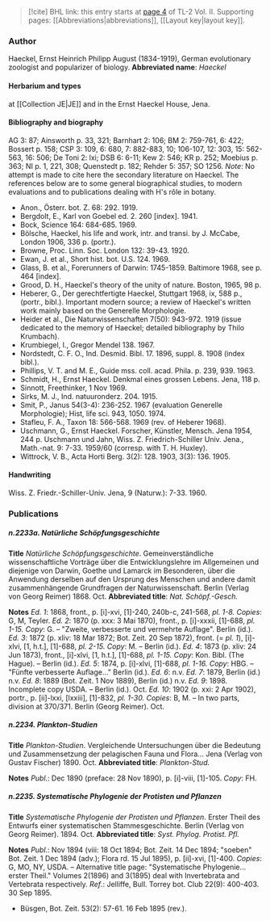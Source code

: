 > [!cite] BHL link: this entry starts at [page 4](https://www.biodiversitylibrary.org/page/33068246) of TL-2 Vol. II.
> Supporting pages: [[Abbreviations|abbreviations]], [[Layout key|layout key]].

### Author

Haeckel, Ernst Heinrich Philipp August (1834-1919), German evolutionary zoologist and popularizer of biology. 
**Abbreviated name**: *Haeckel*

#### Herbarium and types

at [[Collection JE|JE]] and in the Ernst Haeckel House, Jena.

#### Bibliography and biography

AG 3: 87; Ainsworth p. 33, 321; Barnhart 2: 106; BM 2: 759-761, 6: 422; Bossert p. 158; CSP 3: 109, 6: 680, 7: 882-883, 10; 106-107, 12: 303, 15: 562-563, 16: 506; De Toni 2: lxi; DSB 6: 6-11; Kew 2: 546; KR p. 252; Moebius p. 363; NI p. 1, 221, 308; Quenstedt p. 182; Rehder 5: 357; SO 1256.
*Note*: No attempt is made to cite here the secondary literature on Haeckel. The references below are to some general biographical studies, to modern evaluations and to publications dealing with H's rôle in botany.
- Anon., Österr. bot. Z. 68: 292. 1919.
- Bergdolt, E., Karl von Goebel ed. 2. 260 \[index\]. 1941.
- Bock, Science 164: 684-685. 1969.
- Bölsche, Haeckel, his life and work, intr. and transi. by J. McCabe, London 1906, 336 p. (portr.).
- Browne, Proc. Linn. Soc. London 132: 39-43. 1920.
- Ewan, J. et al., Short hist. bot. U.S. 124. 1969.
- Glass, B. et al., Forerunners of Darwin: 1745-1859. Baltimore 1968, see p. 464 \[index\].
- Grood, D. H., Haeckel's theory of the unity of nature. Boston, 1965, 98 p.
- Heberer, G., Der gerechtfertigte Haeckel, Stuttgart 1968, ix, 588 p., (portr., bibl.). Important modern source; a review of Haeckel's written work mainly based on the Generelle Morphologie.
- Heider et al., Die Naturwissenschaften 7(50): 943-972. 1919 (issue dedicated to the memory of Haeckel; detailed bibliography by Thilo Krumbach).
- Krumbiegel, I., Gregor Mendel 138. 1967.
- Nordstedt, C. F. O., Ind. Desmid. Bibl. 17. 1896, suppl. 8. 1908 (index bibl.).
- Phillips, V. T. and M. E., Guide mss. coll. acad. Phila. p. 239, 939. 1963.
- Schmidt, H., Ernst Haeckel. Denkmal eines grossen Lebens. Jena, 118 p.
- Sinnott, Freethinker, 1 Nov 1969.
- Sirks, M. J., Ind. natuuronderz. 204. 1915.
- Smit, P., Janus 54(3-4): 236-252. 1967 (evaluation Generelle Morphologie); Hist, life sci. 943, 1050. 1974.
- Stafleu, F. A., Taxon 18: 566-568. 1969 (rev. of Heberer 1968).
- Uschmann, G., Ernst Haeckel. Forscher, Künstler, Mensch. Jena 1954, 244 p. Uschmann und Jahn, Wiss. Z. Friedrich-Schiller Univ. Jena., Math.-nat. 9: 7-33. 1959/60 (corresp. with T. H. Huxley).
- Wittrock, V. B., Acta Horti Berg. 3(2): 128. 1903, 3(3): 136. 1905.

#### Handwriting

Wiss. Z. Friedr.-Schiller-Univ. Jena, 9 (Naturw.): 7-33. 1960.

### Publications

##### n.2233a. Natürliche Schöpfungsgeschichte

**Title**
*Natürliche Schöpfungsgeschichte*. Gemeinverständliche wissenschaftliche Vorträge über die Entwicklungslehre im Allgemeinen und diejenige von Darwin, Goethe und Lamarck im Besonderen, über die Anwendung derselben auf den Ursprung des Menschen und andere damit zusammenhängende Grundfragen der Naturwissenschaft. Berlin (Verlag von Georg Reimer) 1868. Oct.
**Abbreviated title**: *Nat. Schöpf.-Gesch.*

**Notes**
*Ed. 1*: 1868, front., p. \[i\]-xvi, \[1\]-240, 240b-c, 241-568, *pl. 1-8. Copies*: G, M, Teyler.
*Ed. 2*: 1870 (p. xxx: 3 Mai 1870), front., p. \[i\]-xxxii, \[1\]-688, *pl. 1-15. Copy*: G. – "Zweite, verbesserte und vermehrte Auflage". Berlin (id.).
*Ed. 3*: 1872 (p. xliv: 18 Mar 1872; Bot. Zeit. 20 Sep 1872), front. (= *pl. 1*), \[i\]-xlvi, \[1, h.t.\], \[1\]-688, *pl. 2-15. Copy*: M. – Berlin (id.).
*Ed. 4*: 1873 (p. xliv: 24 Jun 1873), front., \[i\]-xlvi, \[1, h.t.\], \[1\]-688, *pl. 1-15. Copy*: Kon. Bibl. (The Hague). – Berlin (id.).
*Ed. 5*: 1874, p. \[i\]-xlvi, \[1\]-688, *pl. 1-16. Copy*: HBG. – "Fünfte verbesserte Auflage..." Berlin (id.).
*Ed. 6*: n.v.
*Ed. 7*: 1879, Berlin (id.) n.v.
*Ed. 8*: 1889 (Bot. Zeit. 1 Nov 1889), Berlin (id.) n.v.
*Ed. 9*: 1898. Incomplete copy USDA. – Berlin (id.). Oct.
*Ed. 10*: 1902 (p. xxi: 2 Apr 1902), portr., p. \[ii\]-lxxi, \[lxxiii\], \[1\]-832, *pl. 1-30. Copies*: B, M. – In two parts, division at 370/371. Berlin (Georg Reimer). Oct.

##### n.2234. Plankton-Studien

**Title**
*Plankton-Studien*. Vergleichende Untersuchungen über die Bedeutung und Zusammensetzung der pelagischen Fauna und Flora... Jena (Verlag von Gustav Fischer) 1890. Oct.
**Abbreviated title**: *Plankton-Stud.*

**Notes**
*Publ*.: Dec 1890 (preface: 28 Nov 1890), p. \[i\]-viii, \[1\]-105. *Copy*: FH.

##### n.2235. Systematische Phylogenie der Protisten und Pflanzen

**Title**
*Systematische Phylogenie der Protisten und Pflanzen*. Erster Theil des Entwurfs einer systematischen Stammesgeschichte. Berlin (Verlag von Georg Reimer). 1894. Oct.
**Abbreviated title**: *Syst. Phylog. Protist. Pfl.*

**Notes**
*Publ*.: Nov 1894 (viii: 18 Oct 1894; Bot. Zeit. 14 Dec 1894; "soeben" Bot. Zeit. 1 Dec 1894 (adv.); Flora rd. 15 Jul 1895), p. \[ii\]-xvi, \[1\]-400. *Copies*: G, MO, NY, USDA. – Alternative title page: "Systematische Phylogenie... erster Theil." Volumes 2(1896) and 3(1895) deal with Invertebrata and Vertebrata respectively.
*Ref*.: Jelliffe, Bull. Torrey bot. Club 22(9): 400-403. 30 Sep 1895.
- Büsgen, Bot. Zeit. 53(2): 57-61. 16 Feb 1895 (rev.).

